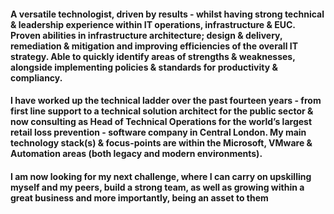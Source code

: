 #### A versatile technologist, driven by results - whilst having strong technical & leadership experience within IT operations, infrastructure & EUC. Proven abilities in infrastructure architecture; design & delivery, remediation & mitigation and improving efficiencies of the overall IT strategy. Able to quickly identify areas of strengths & weaknesses, alongside implementing policies & standards for productivity & compliancy.

#### I have worked up the technical ladder over the past fourteen years - from first line support to a technical solution architect for the public sector & now consulting as Head of Technical Operations for the world’s largest retail loss prevention - software company in Central London. My main technology stack(s) & focus-points are within the Microsoft, VMware & Automation areas (both legacy and modern environments).

#### I am now looking for my next challenge, where I can carry on upskilling myself and my peers, build a strong team, as well as growing within a great business and more importantly, being an asset to them

<!--
**Vincekchan/Vincekchan** is a ✨ _special_ ✨ repository because its `README.md` (this file) appears on your GitHub profile.

Here are some ideas to get you started:

- 🔭 I’m currently working on ...
- 🌱 I’m currently learning ...
- 👯 I’m looking to collaborate on ...
- 🤔 I’m looking for help with ...
- 💬 Ask me about ...
- 📫 How to reach me: ...
- 😄 Pronouns: ...
- ⚡ Fun fact: ...
-->
